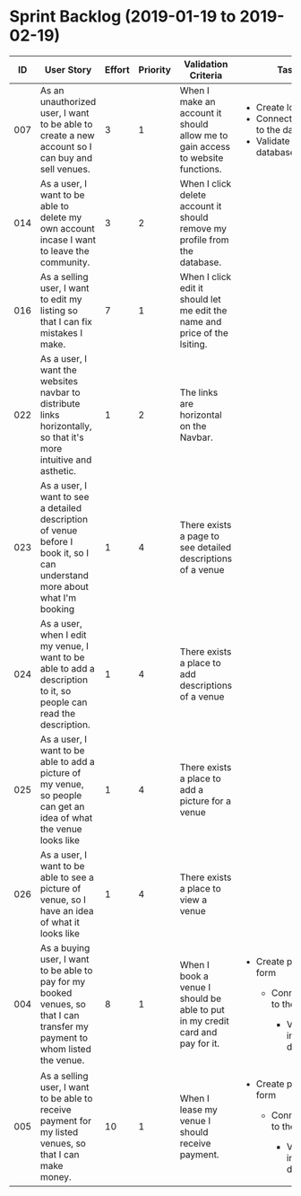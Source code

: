 # Sprint Backlog (2019-01-19 to 2019-02-19)

| ID | User Story | Effort | Priority | Validation Criteria | Tasks | Owners |
|----|------------|--------|----------|---------------------|------|-------|
| 007 | As an unauthorized user, I want to be able to create a new account so I can buy and sell venues. | 3 | 1 | When I make an account it should allow me to gain access to website functions.| <ul><li>Create login form</li><li>Connect the form to the database</li><li>Validate input to database</li></ul> | Ryan S |
| 014 | As a user, I want to be able to delete my own account incase I want to leave the community. | 3 | 2 | When I click delete account it should remove my profile from the database. | | Ryan S |
| 016 | As a selling user, I want to edit my listing so that I can fix mistakes I make. | 7 | 1 | When I click edit it should let me edit the name and price of the lsiting. | | Vincent Phan |
| 022 | As a user, I want the websites navbar to distribute links horizontally, so that it's more intuitive and asthetic. | 1 | 2 | The links are horizontal on the Navbar. | | Vincent Phan | |
| 023 | As a user, I want to see a detailed description of venue before I book it, so I can understand more about what I'm booking | 1 | 4 | There exists a page to see detailed descriptions of a venue | | Vincent Phan |
| 024 | As a user, when I edit my venue, I want to be able to add a description to it, so people can read the description. | 1 | 4 | There exists a place to add descriptions of a venue | | Ryan Burns |
| 025 | As a user, I want to be able to add a picture of my venue, so people can get an idea of what the venue looks like | 1 | 4 | There exists a place to add a picture for a venue | | Ryan Burns |
| 026 | As a user, I want to be able to see a picture of venue, so I have an idea of what it looks like | 1 | 4 | There exists a place to view a venue | | Ryan Burns |
| 004 | As a buying user, I want to be able to pay for my booked venues, so that I can transfer my payment to whom listed the venue. | 8 | 1 | When I book a venue I should be able to put in my credit card and pay for it. | <ul><li>Create payment form</li><ul><li>Connect form to the database</li><ul><li>Validate input to the database/li> | Jingxiao Wang |
| 005 | As a selling user, I want to be able to receive payment for my listed venues, so that I can make money. | 10 | 1 | When I lease my venue I should receive payment. | <ul><li>Create payment form</li><ul><li>Connect form to the database</li><ul><li>Validate input to the database/li> | Jingxiao Wang |

